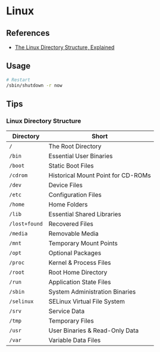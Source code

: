 # Linux

<!--
https://app.pluralsight.com/library/courses/linux-system-optimization/table-of-contents
-->

## References

- [The Linux Directory Structure, Explained](https://www.howtogeek.com/117435/htg-explains-the-linux-directory-structure-explained/)

## Usage

```sh
# Restart
/sbin/shutdown -r now
```

## Tips

### Linux Directory Structure

| Directory | Short |
| --- | --- |
| `/` | The Root Directory |
| `/bin` | Essential User Binaries |
| `/boot` | Static Boot Files |
| `/cdrom` | Historical Mount Point for CD-ROMs |
| `/dev` | Device Files |
| `/etc` | Configuration Files |
| `/home` | Home Folders |
| `/lib` | Essential Shared Libraries |
| `/lost+found` | Recovered Files |
| `/media` | Removable Media |
| `/mnt` | Temporary Mount Points |
| `/opt` | Optional Packages |
| `/proc` | Kernel & Process Files |
| `/root` | Root Home Directory |
| `/run` | Application State Files |
| `/sbin` | System Administration Binaries |
| `/selinux` | SELinux Virtual File System |
| `/srv` | Service Data |
| `/tmp` | Temporary Files |
| `/usr` | User Binaries & Read-Only Data |
| `/var` | Variable Data Files |

<!--
## Interview

https://www.youtube.com/watch?v=Uj-1BpiHydY
-->
